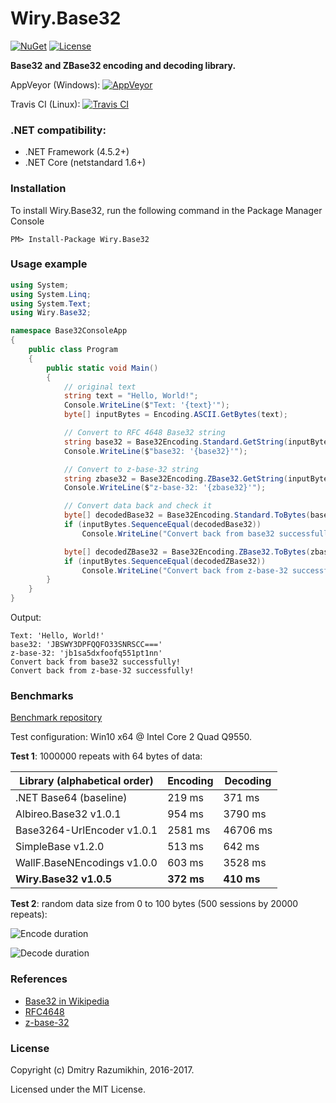 # Wiry.Base32

[![NuGet](https://img.shields.io/nuget/v/Wiry.Base32.svg)](https://www.nuget.org/packages/Wiry.Base32) [![License](https://img.shields.io/github/license/wiry-net/base32.svg)](https://github.com/wiry-net/Base32/blob/master/LICENSE)

**Base32 and ZBase32 encoding and decoding library.**

AppVeyor (Windows): [![AppVeyor](https://ci.appveyor.com/api/projects/status/o4vfx9fx35vfmh37?svg=true)](https://ci.appveyor.com/project/dmitry-ra/base32)

Travis CI (Linux): [![Travis CI](https://travis-ci.org/wiry-net/Base32.svg?branch=master)](https://travis-ci.org/wiry-net/Base32)

### .NET compatibility:
- .NET Framework (4.5.2+)
- .NET Core (netstandard 1.6+)

### Installation

To install Wiry.Base32, run the following command in the Package Manager Console
```
PM> Install-Package Wiry.Base32
```

### Usage example

```csharp
using System;
using System.Linq;
using System.Text;
using Wiry.Base32;

namespace Base32ConsoleApp
{
    public class Program
    {
        public static void Main()
        {
            // original text
            string text = "Hello, World!";
            Console.WriteLine($"Text: '{text}'");
            byte[] inputBytes = Encoding.ASCII.GetBytes(text);

            // Convert to RFC 4648 Base32 string
            string base32 = Base32Encoding.Standard.GetString(inputBytes);
            Console.WriteLine($"base32: '{base32}'");

            // Convert to z-base-32 string
            string zbase32 = Base32Encoding.ZBase32.GetString(inputBytes);
            Console.WriteLine($"z-base-32: '{zbase32}'");

            // Convert data back and check it
            byte[] decodedBase32 = Base32Encoding.Standard.ToBytes(base32);
            if (inputBytes.SequenceEqual(decodedBase32))
                Console.WriteLine("Convert back from base32 successfully!");

            byte[] decodedZBase32 = Base32Encoding.ZBase32.ToBytes(zbase32);
            if (inputBytes.SequenceEqual(decodedZBase32))
                Console.WriteLine("Convert back from z-base-32 successfully!");
        }
    }
}
```
Output:
```
Text: 'Hello, World!'
base32: 'JBSWY3DPFQQFO33SNRSCC==='
z-base-32: 'jb1sa5dxfoofq551pt1nn'
Convert back from base32 successfully!
Convert back from z-base-32 successfully!
```
### Benchmarks

[Benchmark repository](https://github.com/dmitry-ra/benchmarks/tree/master/comparative/Base32Encoding)

Test configuration: Win10 x64 @ Intel Core 2 Quad Q9550.

**Test 1**: 1000000 repeats with 64 bytes of data:

|  Library (alphabetical order) | Encoding | Decoding   |
|  ---------------------------- | -------- | --------   |
|  .NET Base64 (baseline)       |  219 ms  |  371 ms    |
|  Albireo.Base32 v1.0.1        |  954 ms  |  3790 ms   |
|  Base3264-UrlEncoder v1.0.1   |  2581 ms |  46706 ms  |
|  SimpleBase v1.2.0            |  513 ms  |  642 ms    |
|  WallF.BaseNEncodings v1.0.0  |  603 ms  |  3528 ms   |
|**Wiry.Base32 v1.0.5**         |**372 ms**|**410 ms**  |

**Test 2**: random data size from 0 to 100 bytes (500 sessions by 20000 repeats):

![Encode duration](https://raw.githubusercontent.com/dmitry-ra/benchmarks/master/comparative/Base32Encoding/Base32BenchmarkNet452/results/encode-duration-chart-920x515.png)

![Decode duration](https://raw.githubusercontent.com/dmitry-ra/benchmarks/master/comparative/Base32Encoding/Base32BenchmarkNet452/results/decode-duration-chart-920x515.png)

### References
- [Base32 in Wikipedia](https://en.wikipedia.org/wiki/Base32)
- [RFC4648](https://tools.ietf.org/html/rfc4648)
- [z-base-32](https://philzimmermann.com/docs/human-oriented-base-32-encoding.txt)

### License
Copyright (c) Dmitry Razumikhin, 2016-2017.

Licensed under the MIT License.
